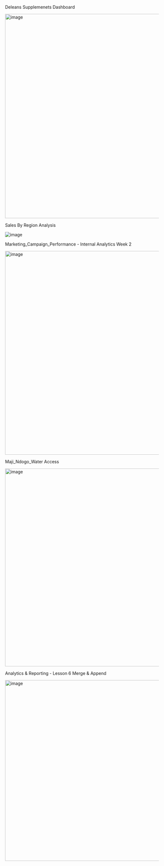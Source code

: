 Deleans Supplemenets Dashboard

<img width="746" height="667" alt="image" src="https://github.com/user-attachments/assets/85e4d36e-d16d-4e63-93ff-5bacf9e01a25" />


Sales By Region Analysis

![image](https://github.com/user-attachments/assets/f36d75ab-b430-4959-9038-9b10aba5479d)

Marketing_Campaign_Performance - Internal Analytics Week 2

<img width="926" height="665" alt="image" src="https://github.com/user-attachments/assets/3b9871e4-72f7-4d60-b77d-d5634d21228c" />



Maji_Ndogo_Water Access

<img width="997" height="646" alt="image" src="https://github.com/user-attachments/assets/067556f6-c5fd-4e3e-9487-c514b554e459" />



Analytics & Reporting - Lesson 6 Merge & Append

<img width="1194" height="590" alt="image" src="https://github.com/user-attachments/assets/8479f85b-70a9-4779-9605-c6c0b211134b" />
